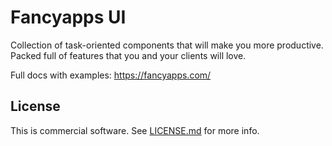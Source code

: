 # Fancyapps UI

Collection of task-oriented components that will make you more productive. 
Packed full of features that you and your clients will love.

Full docs with examples: https://fancyapps.com/

## License

This is commercial software. See [LICENSE.md](LICENSE.md) for more info.